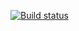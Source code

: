 [![Build status](https://ci.appveyor.com/api/projects/status/io3pa2lsfnfp3u5c?svg=true)](https://ci.appveyor.com/project/MargaritkaM/dz18)
